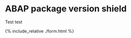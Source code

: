 # ABAP package version shield

Test test

<script
  src="https://code.jquery.com/jquery-3.4.1.min.js"
  integrity="sha256-CSXorXvZcTkaix6Yvo6HppcZGetbYMGWSFlBw8HfCJo="
  crossorigin="anonymous"></script>
<div id="text"></div>
<div id="text2"></div>
<script>
document.getElementById("text").innerHTML = "Text added by JavaScript code";
</script>
<script src="./demo.js"></script>
{% include_relative ./form.html %}

